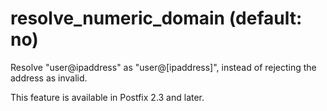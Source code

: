 # resolve_numeric_domain (default: no)
 Resolve "user@ipaddress" as "user@[ipaddress]", instead of
rejecting the address as invalid. 


 This feature is available in Postfix 2.3 and later.




